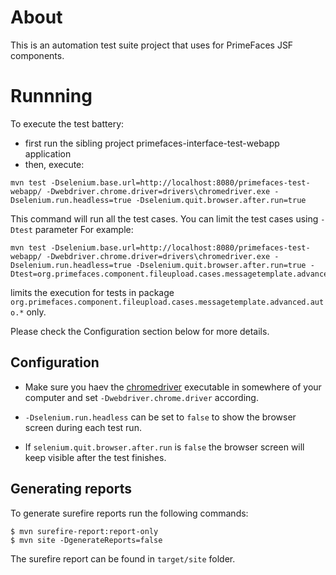 # About

This is an automation test suite project that uses for PrimeFaces JSF components.

# Runnning

To execute the test battery:

- first run the sibling project primefaces-interface-test-webapp application 
- then, execute: 

```
mvn test -Dselenium.base.url=http://localhost:8080/primefaces-test-webapp/ -Dwebdriver.chrome.driver=drivers\chromedriver.exe -Dselenium.run.headless=true -Dselenium.quit.browser.after.run=true

```
This command will run all the test cases. You can limit the test cases using `-Dtest` parameter
For example:

```
mvn test -Dselenium.base.url=http://localhost:8080/primefaces-test-webapp/ -Dwebdriver.chrome.driver=drivers\chromedriver.exe -Dselenium.run.headless=true -Dselenium.quit.browser.after.run=true -Dtest=org.primefaces.component.fileupload.cases.messagetemplate.advanced.auto.*Test
```
limits the execution for tests in package `org.primefaces.component.fileupload.cases.messagetemplate.advanced.auto.*` only.

Please check the Configuration section below for more details.

## Configuration

- Make sure you haev the [chromedriver](https://chromedriver.chromium.org/) executable in somewhere of your computer and set `-Dwebdriver.chrome.driver` according.

- `-Dselenium.run.headless` can be set to `false` to show the browser screen during each test run.
- If `selenium.quit.browser.after.run` is `false` the browser screen will keep visible after the test finishes. 

## Generating reports

To generate surefire reports run the following commands:

```
$ mvn surefire-report:report-only
$ mvn site -DgenerateReports=false
```
The surefire report can be found in `target/site` folder. 


 
